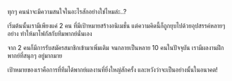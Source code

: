 ทุกๆ คนน่าจะมีความสนใจในอะไรสักอย่างใช่ไหมล่ะ..?

เริ่มต้นนั้นเรามีเพียงแค่ 2 คน ที่มีเป้าหมายสร้างอนิเมชั่น
แต่ความคิดนี้ก็ถูกยุบไปด้วยอุปสรรค์หลายๆ อย่าง
ทำให้มาโฟกัสกับทีมพากย์นั่นเอง

จาก 2 คนก็มีการรับสมัครสมาชิกเข้ามาเพิ่มเติม จนกลายเป็นหลาย 10
คนในปัจจุบัน เรามีผลงานฝึกพากย์ที่สนุกๆ อยู่มากมาย

เป้าหมายของเราคือการที่ทีมได้พากย์ผลงานที่ยิ่งใหญ่สักครั้ง
และหวังว่าจะเป็นอย่างนั้นในอนาคต!